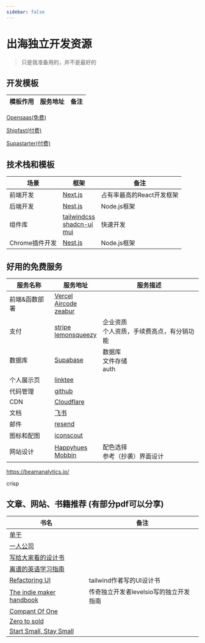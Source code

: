 ```yaml
---
sidebar: false
---
```

# 出海独立开发资源

> 只是我准备用的，并不是最好的

## 开发模板

| 模板作用 | 服务地址 | 备注 |
|--- |--- |--- |
[Opensaas(免费)](https://opensaas.sh/)

[Shipfast(付费)](https://shipfa.st/)

[Supastarter(付费)](https://supastarter.dev/)

## 技术栈和模板

| 场景 | 框架 | 备注 |
|--- |--- |--- |
| 前端开发 | [Next.js](https://nextjs.org/) | 占有率最高的React开发框架 |
| 后端开发 | [Nest.js](https://nestjs.com/) | Node.js框架 |
| 组件库 | [tailwindcss](https://tailwindcss.com/)<br /> [shadcn-ui](https://shadcn-ui.vercel.app/)<br />[mui](https://mui.com/zh/) | 快速开发 |
| Chrome插件开发 | [Nest.js](https://nestjs.com/) | Node.js框架 |

  

  

     
          


## 好用的免费服务

| 服务名称 | 服务地址 | 服务描述 |
|--- |--- |--- |
| 前端&函数部署 | [Vercel](https://vercel.com/) <br />[Aircode](https://aircode.io/)<br />[zeabur](https://zeabur.com/)|  |
| 支付 | [stripe](https://stripe.com/)<br />[lemonsqueezy](https://www.lemonsqueezy.com/) | 企业资质<br>个人资质，手续费高点，有分销功能 |
| 数据库 | [Supabase](https://supabase.com/) | 数据库<br />文件存储 <br /> auth|
| 个人展示页 | [linktee](https://linktr.ee/) |  |
| 代码管理 | [github](https://github.com/) |  |
| CDN | [Cloudflare](https://www.cloudflare.com/) |  |
| 文档 | [飞书](https://www.feishu.cn/) |  |
| 邮件 | [resend](https://resend.com) |  |
| 图标和配图| [iconscout](https://iconscout.com/) |  |
| 网站设计| [Happyhues](https://www.happyhues.co/) <br /> [Mobbin](https://mobbin.com/browse/ios/apps) | 配色选择<br /> 参考（抄袭）界面设计 |

https://beamanalytics.io/


crisp


## 文章、网站、书籍推荐 (有部分pdf可以分享)

| 书名  | 备注 |
|---  |--- |
| [单干](https://book.douban.com/subject/36459316/) |  | 
| [一人公司](https://book.douban.com/subject/36492867/) | |
| [写给大家看的设计书](https://book.douban.com/subject/26664522/) | |
| [离谱的英语学习指南](https://github.com/byoungd/English-level-up-tips) | |
| [Refactoring UI](https://www.refactoringui.com/)   | tailwind作者写的UI设计书|
| [The indie maker handbook](https://readmake.com/)   | 传奇独立开发者levelsio写的独立开发指南 |
| [Compant Of One](https://book.douban.com/subject/30385558/) | |
| [Zero to sold](https://book.douban.com/subject/35285781/) | |
| [Start Small, Stay Small](https://book.douban.com/subject/5924300/) | |

